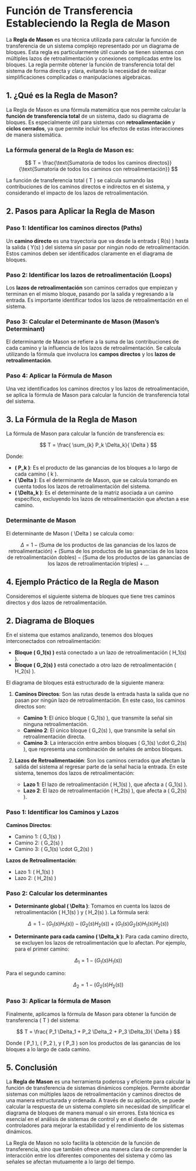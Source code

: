# Función de Transferencia Estableciendo la Regla de Mason

La **Regla de Mason** es una técnica utilizada para calcular la función de transferencia de un sistema complejo representado por un diagrama de bloques. Esta regla es particularmente útil cuando se tienen sistemas con múltiples lazos de retroalimentación y conexiones complicadas entre los bloques. La regla permite obtener la función de transferencia total del sistema de forma directa y clara, evitando la necesidad de realizar simplificaciones complicadas o manipulaciones algebraicas.

## 1. ¿Qué es la Regla de Mason?

La Regla de Mason es una fórmula matemática que nos permite calcular la **función de transferencia total** de un sistema, dado su diagrama de bloques. Es especialmente útil para sistemas con **retroalimentación** y **ciclos cerrados**, ya que permite incluir los efectos de estas interacciones de manera sistemática.

### La fórmula general de la Regla de Mason es:

$$
T = \frac{\text{Sumatoria de todos los caminos directos}}{\text{Sumatoria de todos los caminos con retroalimentación}}
$$

La función de transferencia total \( T \) se calcula sumando las contribuciones de los caminos directos e indirectos en el sistema, y considerando el impacto de los lazos de retroalimentación.

## 2. Pasos para Aplicar la Regla de Mason

### Paso 1: Identificar los **caminos directos** (Paths)

Un **camino directo** es una trayectoria que va desde la entrada \( R(s) \) hasta la salida \( Y(s) \) del sistema sin pasar por ningún nodo de retroalimentación. Estos caminos deben ser identificados claramente en el diagrama de bloques.

### Paso 2: Identificar los **lazos de retroalimentación** (Loops)

Los **lazos de retroalimentación** son caminos cerrados que empiezan y terminan en el mismo bloque, pasando por la salida y regresando a la entrada. Es importante identificar todos los lazos de retroalimentación en el sistema.

### Paso 3: Calcular el **Determinante de Mason** (Mason’s Determinant)

El determinante de Mason se refiere a la suma de las contribuciones de cada camino y la influencia de los lazos de retroalimentación. Se calcula utilizando la fórmula que involucra los **campos directos** y los **lazos de retroalimentación**.

### Paso 4: Aplicar la Fórmula de Mason

Una vez identificados los caminos directos y los lazos de retroalimentación, se aplica la fórmula de Mason para calcular la función de transferencia total del sistema.

## 3. La Fórmula de la Regla de Mason

La fórmula de Mason para calcular la función de transferencia es:

$$
T = \frac{ \sum_{k} P_k \Delta_k}{ \Delta }
$$

Donde:

- **\( P_k \)**: Es el producto de las ganancias de los bloques a lo largo de cada camino \( k \).
- **\( \Delta \)**: Es el determinante de Mason, que se calcula tomando en cuenta todos los lazos de retroalimentación del sistema.
- **\( \Delta_k \)**: Es el determinante de la matriz asociada a un camino específico, excluyendo los lazos de retroalimentación que afectan a ese camino.

### Determinante de Mason

El determinante de Mason \( \Delta \) se calcula como:

$$
\Delta = 1 - (\text{Suma de los productos de las ganancias de los lazos de retroalimentación}) + (\text{Suma de los productos de las ganancias de los lazos de retroalimentación dobles}) - (\text{Suma de los productos de las ganancias de los lazos de retroalimentación triples}) + \dots
$$

## 4. Ejemplo Práctico de la Regla de Mason

Consideremos el siguiente sistema de bloques que tiene tres caminos directos y dos lazos de retroalimentación.

## 2. Diagrama de Bloques

En el sistema que estamos analizando, tenemos dos bloques interconectados con retroalimentación:

- **Bloque \( G_1(s) \)** está conectado a un lazo de retroalimentación \( H_1(s) \).
- **Bloque \( G_2(s) \)** está conectado a otro lazo de retroalimentación \( H_2(s) \).

El diagrama de bloques está estructurado de la siguiente manera:

1. **Caminos Directos**: Son las rutas desde la entrada hasta la salida que no pasan por ningún lazo de retroalimentación. En este caso, los caminos directos son:
   - **Camino 1**: El único bloque \( G_1(s) \), que transmite la señal sin ninguna retroalimentación.
   - **Camino 2**: El único bloque \( G_2(s) \), que transmite la señal sin retroalimentación directa.
   - **Camino 3**: La interacción entre ambos bloques \( G_1(s) \cdot G_2(s) \), que representa una combinación de señales de ambos bloques.

2. **Lazos de Retroalimentación**: Son los caminos cerrados que afectan la salida del sistema al regresar parte de la señal hacia la entrada. En este sistema, tenemos dos lazos de retroalimentación:
   - **Lazo 1**: El lazo de retroalimentación \( H_1(s) \), que afecta a \( G_1(s) \).
   - **Lazo 2**: El lazo de retroalimentación \( H_2(s) \), que afecta a \( G_2(s) \).

### Paso 1: Identificar los Caminos y Lazos

**Caminos Directos**:

- Camino 1: \( G_1(s) \)
- Camino 2: \( G_2(s) \)
- Camino 3: \( G_1(s) \cdot G_2(s) \)

**Lazos de Retroalimentación**:

- Lazo 1: \( H_1(s) \)
- Lazo 2: \( H_2(s) \)

### Paso 2: Calcular los determinantes

- **Determinante global \( \Delta \)**: Tomamos en cuenta los lazos de retroalimentación \( H_1(s) \) y \( H_2(s) \). La fórmula será:

$$
\Delta = 1 - (G_1(s) H_1(s)) - (G_2(s) H_2(s)) + (G_1(s) G_2(s) H_1(s) H_2(s))
$$

- **Determinante para cada camino \( \Delta_k \)**: Para cada camino directo, se excluyen los lazos de retroalimentación que lo afectan. Por ejemplo, para el primer camino:

$$
\Delta_1 = 1 - (G_1(s) H_1(s))
$$

Para el segundo camino:

$$
\Delta_2 = 1 - (G_2(s) H_2(s))
$$

### Paso 3: Aplicar la fórmula de Mason

Finalmente, aplicamos la fórmula de Mason para obtener la función de transferencia \( T \) del sistema:

$$
T = \frac{ P_1 \Delta_1 + P_2 \Delta_2 + P_3 \Delta_3}{ \Delta }
$$

Donde \( P_1 \), \( P_2 \), y \( P_3 \) son los productos de las ganancias de los bloques a lo largo de cada camino.

## 5. Conclusión

La **Regla de Mason** es una herramienta poderosa y eficiente para calcular la función de transferencia de sistemas dinámicos complejos. Permite abordar sistemas con múltiples lazos de retroalimentación y caminos directos de una manera estructurada y ordenada. A través de su aplicación, se puede calcular la respuesta de un sistema completo sin necesidad de simplificar el diagrama de bloques de manera manual o sin errores. Esta técnica es esencial en el análisis de sistemas de control y en el diseño de controladores para mejorar la estabilidad y el rendimiento de los sistemas dinámicos.

La Regla de Mason no solo facilita la obtención de la función de transferencia, sino que también ofrece una manera clara de comprender la interacción entre los diferentes componentes del sistema y cómo las señales se afectan mutuamente a lo largo del tiempo.

